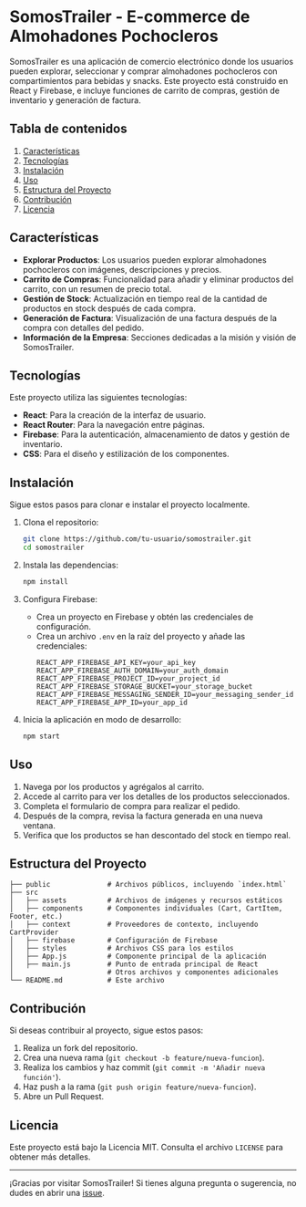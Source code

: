 
# SomosTrailer - E-commerce de Almohadones Pochocleros

SomosTrailer es una aplicación de comercio electrónico donde los usuarios pueden explorar, seleccionar y comprar almohadones pochocleros con compartimientos para bebidas y snacks. Este proyecto está construido en React y Firebase, e incluye funciones de carrito de compras, gestión de inventario y generación de factura.

## Tabla de contenidos

1. [Características](#características)
2. [Tecnologías](#tecnologías)
3. [Instalación](#instalación)
4. [Uso](#uso)
5. [Estructura del Proyecto](#estructura-del-proyecto)
6. [Contribución](#contribución)
7. [Licencia](#licencia)

## Características

- **Explorar Productos**: Los usuarios pueden explorar almohadones pochocleros con imágenes, descripciones y precios.
- **Carrito de Compras**: Funcionalidad para añadir y eliminar productos del carrito, con un resumen de precio total.
- **Gestión de Stock**: Actualización en tiempo real de la cantidad de productos en stock después de cada compra.
- **Generación de Factura**: Visualización de una factura después de la compra con detalles del pedido.
- **Información de la Empresa**: Secciones dedicadas a la misión y visión de SomosTrailer.

## Tecnologías

Este proyecto utiliza las siguientes tecnologías:

- **React**: Para la creación de la interfaz de usuario.
- **React Router**: Para la navegación entre páginas.
- **Firebase**: Para la autenticación, almacenamiento de datos y gestión de inventario.
- **CSS**: Para el diseño y estilización de los componentes.
  
## Instalación

Sigue estos pasos para clonar e instalar el proyecto localmente.

1. Clona el repositorio:
    ```bash
    git clone https://github.com/tu-usuario/somostrailer.git
    cd somostrailer
    ```

2. Instala las dependencias:
    ```bash
    npm install
    ```

3. Configura Firebase:
   - Crea un proyecto en Firebase y obtén las credenciales de configuración.
   - Crea un archivo `.env` en la raíz del proyecto y añade las credenciales:
     ```plaintext
     REACT_APP_FIREBASE_API_KEY=your_api_key
     REACT_APP_FIREBASE_AUTH_DOMAIN=your_auth_domain
     REACT_APP_FIREBASE_PROJECT_ID=your_project_id
     REACT_APP_FIREBASE_STORAGE_BUCKET=your_storage_bucket
     REACT_APP_FIREBASE_MESSAGING_SENDER_ID=your_messaging_sender_id
     REACT_APP_FIREBASE_APP_ID=your_app_id
     ```

4. Inicia la aplicación en modo de desarrollo:
    ```bash
    npm start
    ```



## Uso

1. Navega por los productos y agrégalos al carrito.
2. Accede al carrito para ver los detalles de los productos seleccionados.
3. Completa el formulario de compra para realizar el pedido.
4. Después de la compra, revisa la factura generada en una nueva ventana.
5. Verifica que los productos se han descontado del stock en tiempo real.

## Estructura del Proyecto

```
├── public              # Archivos públicos, incluyendo `index.html`
├── src
│   ├── assets          # Archivos de imágenes y recursos estáticos
│   ├── components      # Componentes individuales (Cart, CartItem, Footer, etc.)
│   ├── context         # Proveedores de contexto, incluyendo CartProvider
│   ├── firebase        # Configuración de Firebase
│   ├── styles          # Archivos CSS para los estilos
│   ├── App.js          # Componente principal de la aplicación
│   ├── main.js         # Punto de entrada principal de React
│                       # Otros archivos y componentes adicionales
└── README.md           # Este archivo
```

## Contribución

Si deseas contribuir al proyecto, sigue estos pasos:

1. Realiza un fork del repositorio.
2. Crea una nueva rama (`git checkout -b feature/nueva-funcion`).
3. Realiza los cambios y haz commit (`git commit -m 'Añadir nueva función'`).
4. Haz push a la rama (`git push origin feature/nueva-funcion`).
5. Abre un Pull Request.

## Licencia

Este proyecto está bajo la Licencia MIT. Consulta el archivo `LICENSE` para obtener más detalles.

---

¡Gracias por visitar SomosTrailer! Si tienes alguna pregunta o sugerencia, no dudes en abrir una [issue](https://github.com/tu-usuario/somostrailer/issues).
